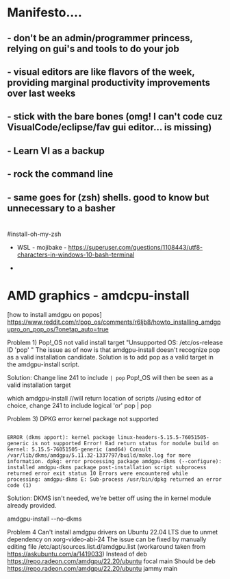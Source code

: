 # Manifesto.... 
## - don't be an admin/programmer princess, relying on gui's and tools to do your job
## - visual editors are like flavors of the week, providing marginal productivity improvements over last weeks
## - stick with the bare bones (omg! I can't code cuz VisualCode/eclipse/fav gui editor... is missing)
## - Learn VI as a backup
## - rock the command line
## - same goes for (zsh) shells.  good to know but unnecessary to a basher
#
#install-oh-my-zsh
- WSL - mojibake - https://superuser.com/questions/1108443/utf8-characters-in-windows-10-bash-terminal

- 

# AMD graphics - amdcpu-install

[how to install amdgpu on popos] https://www.reddit.com/r/pop_os/comments/r6ljb8/howto_installing_amdgpupro_on_pop_os/?onetap_auto=true

Problem 1) Pop!_OS not valid install target "Unsupported OS: /etc/os-release ID 'pop' "
The issue as of now is that amdgpu-install doesn't recognize pop as a valid installation candidate. Solution is to add pop as a valid target in the amdgpu-install script.

Solution: Change line 241 to include `| pop` Pop!_OS will then be seen as a valid installation target

which amdgpu-install //will return location of scripts
//using editor of choice, change 241 to include logical 'or' pop
| pop

Problem 3) DPKG error kernel package not supported
```

ERROR (dkms apport): kernel package linux-headers-5.15.5-76051505-generic is not supported Error! Bad return status for module build on kernel: 5.15.5-76051505-generic (amd64) Consult /var/lib/dkms/amdgpu/5.11.32-1337797/build/make.log for more information. dpkg: error processing package amdgpu-dkms (--configure): installed amdgpu-dkms package post-installation script subprocess returned error exit status 10 Errors were encountered while processing: amdgpu-dkms E: Sub-process /usr/bin/dpkg returned an error code (1)

```

Solution: DKMS isn't needed, we're better off using the in kernel module already provided.

amdgpu-install --no-dkms

Problem 4 Can't install amdgpu drivers on Ubuntu 22.04 LTS due to unmet dependency on xorg-video-abi-24
The issue can be fixed by manually editing file /etc/apt/sources.list.d/amdgpu.list (workaround taken from https://askubuntu.com/a/1419033)
Instead of
deb https://repo.radeon.com/amdgpu/22.20/ubuntu focal main
Should be
deb https://repo.radeon.com/amdgpu/22.20/ubuntu jammy main

